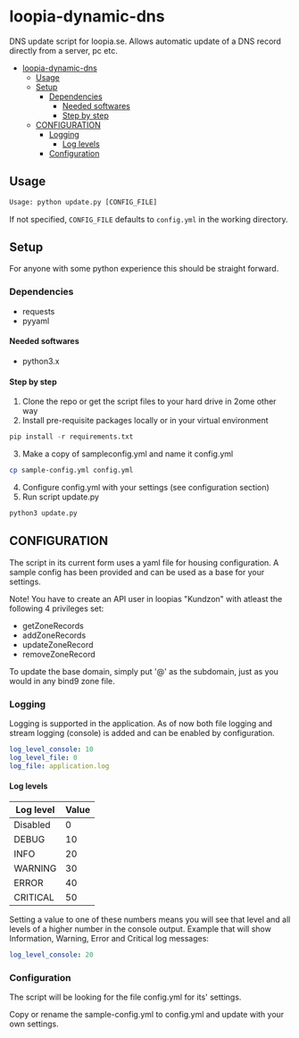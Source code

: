 # loopia-dynamic-dns

DNS update script for loopia.se. Allows automatic update of a DNS record directly from a server, pc etc.

- [loopia-dynamic-dns](#loopia-dynamic-dns)
  - [Usage](#usage)
  - [Setup](#setup)
    - [Dependencies](#dependencies)
      - [Needed softwares](#needed-softwares)
      - [Step by step](#step-by-step)
  - [CONFIGURATION](#configuration)
    - [Logging](#logging)
      - [Log levels](#log-levels)
    - [Configuration](#configuration-1)

## Usage

```python
Usage: python update.py [CONFIG_FILE]
```

If not specified, `CONFIG_FILE` defaults to `config.yml` in the working directory.

## Setup

For anyone with some python experience this should be straight forward.

### Dependencies

- requests
- pyyaml

#### Needed softwares

- python3.x

#### Step by step

1. Clone the repo or get the script files to your hard drive in 2ome other way
2. Install pre-requisite packages locally or in your virtual environment

```python
pip install -r requirements.txt
```

3. Make a copy of sampleconfig.yml and name it config.yml

```bash
cp sample-config.yml config.yml
```

4. Configure config.yml with your settings (see configuration section)
5. Run script update.py

```python
python3 update.py
```

## CONFIGURATION

The script in its current form uses a yaml file for housing configuration.
A sample config has been provided and can be used as a base for your settings.

Note! You have to create an API user in loopias "Kundzon" with atleast the following 4 privileges set:

- getZoneRecords
- addZoneRecords
- updateZoneRecord
- removeZoneRecord

To update the base domain, simply put '@' as the subdomain, just as you would in any bind9 zone file.

### Logging

Logging is supported in the application.
As of now both file logging and stream logging (console) is added and can be enabled by configuration.

```yaml
log_level_console: 10
log_level_file: 0 
log_file: application.log
```

#### Log levels

| Log level | Value |
| --------- | ----- |
| Disabled  | 0     |
| DEBUG     | 10    |
| INFO      | 20    |
| WARNING   | 30    |
| ERROR     | 40    |
| CRITICAL  | 50    |

Setting a value to one of these numbers means you will see that level and all levels of a higher number in the console output. Example that will show Information, Warning, Error and Critical log messages:

```yaml
log_level_console: 20
```

### Configuration

The script will be looking for the file config.yml for its' settings.

Copy or rename the sample-config.yml to config.yml and update with your own settings.
